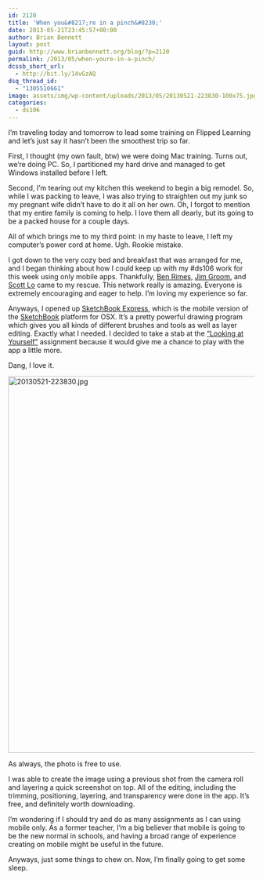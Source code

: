 ```yaml
---
id: 2120
title: 'When you&#8217;re in a pinch&#8230;'
date: 2013-05-21T23:45:57+00:00
author: Brian Bennett
layout: post
guid: http://www.brianbennett.org/blog/?p=2120
permalink: /2013/05/when-youre-in-a-pinch/
dcssb_short_url:
  - http://bit.ly/14vGzAQ
dsq_thread_id:
  - "1305510661"
image: assets/img/wp-content/uploads/2013/05/20130521-223830-100x75.jpg
categories:
  - ds106
---
```

I&#8217;m traveling today and tomorrow to lead some training on Flipped Learning and let&#8217;s just say it hasn&#8217;t been the smoothest trip so far.

First, I thought (my own fault, btw) we were doing Mac training. Turns out, we&#8217;re doing PC. So, I partitioned my hard drive and managed to get Windows installed before I left.

Second, I&#8217;m tearing out my kitchen this weekend to begin a big remodel. So, while I was packing to leave, I was also trying to straighten out my junk so my pregnant wife didn&#8217;t have to do it all on her own. Oh, I forgot to mention that my entire family is coming to help. I love them all dearly, but its going to be a packed house for a couple days.

All of which brings me to my third point: in my haste to leave, I left my computer&#8217;s power cord at home. Ugh. Rookie mistake.

I got down to the very cozy bed and breakfast that was arranged for me, and I began thinking about how I could keep up with my #ds106 work for this week using only mobile apps. Thankfully, [Ben Rimes](http://www.twitter.com/techsavvyed), [Jim Groom](http://www.twitter.com/jimgroom), and [Scott Lo](http://www.twitter.com/scottlo) came to my rescue. This network really is amazing. Everyone is extremely encouraging and eager to help. I&#8217;m loving my experience so far.

Anyways, I opened up [SketchBook Express](https://www.google.com/url?sa=t&rct=j&q=sketchbook%20express&source=web&cd=2&ved=0CDAQFjAB&url=https%3A%2F%2Fitunes.apple.com%2Fus%2Fapp%2Fsketchbook-express-for-ipad%2Fid410871280%3Fmt%3D8&ei=cD6cUcK4IYfw8QST5oCIDQ&usg=AFQjCNGOCs5oCUvmr6HZm7-6lv6TRtCjMw&bvm=bv.46751780,d.eWU), which is the mobile version of the [SketchBook](http://www.autodesk.com/products/sketchbook-pro) platform for OSX. It&#8217;s a pretty powerful drawing program which gives you all kinds of different brushes and tools as well as layer editing. Exactly what I needed. I decided to take a stab at the [&#8220;Looking at Yourself&#8221;](http://assignments.ds106.us/assignments/looking-at-yourself/) assignment because it would give me a chance to play with the app a little more.

Dang, I love it.

<img src="http://blog.ohheybrian.com/wp-content/uploads/2013/05/20130521-223830.jpg" alt="20130521-223830.jpg" width="1024" height="768" class="aligncenter size-full wp-image-2119" srcset="https://blog.ohheybrian.com/wp-content/uploads/2013/05/20130521-223830.jpg 1024w, https://blog.ohheybrian.com/wp-content/uploads/2013/05/20130521-223830-300x225.jpg 300w, https://blog.ohheybrian.com/wp-content/uploads/2013/05/20130521-223830-100x75.jpg 100w" sizes="(max-width: 1024px) 100vw, 1024px" />

As always, the photo is free to use.

I was able to create the image using a previous shot from the camera roll and layering a quick screenshot on top. All of the editing, including the trimming, positioning, layering, and transparency were done in the app. It&#8217;s free, and definitely worth downloading.

I&#8217;m wondering if I should try and do as many assignments as I can using mobile only. As a former teacher, I&#8217;m a big believer that mobile is going to be the new normal in schools, and having a broad range of experience creating on mobile might be useful in the future.

Anyways, just some things to chew on. Now, I&#8217;m finally going to get some sleep.

